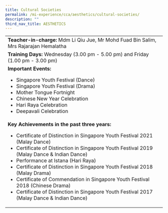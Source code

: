 ```yaml
---
title: Cultural Societies
permalink: /mi-experience/cca/aesthetics/cultural-societies/
description: ""
third_nav_title: AESTHETICS
---
```

<table border="0" cellspacing="0" cellpadding="0">
<tbody>
<tr>
<td width="669"><strong>Teacher-in-charge:</strong>&nbsp;Mdm Li Qiu Jue, Mr Mohd Fuad Bin Salim, Mrs Rajarajan Hemalatha</td>
</tr>
<tr>
<td width="669"><strong>Training Days:</strong>&nbsp;Wednesday (3.00 pm - 5.00 pm) and Friday (1.00 pm - 3.00 pm)</td>
</tr>
<tr>
<td width="669"><strong>Important Events:</strong><br>
<ul>
<li>Singapore Youth Festival (Dance)</li>
<li>Singapore Youth Festival (Drama)</li>
<li>Mother Tongue Fortnight</li>
<li>Chinese New Year Celebration</li>
<li>Hari Raya Celebration</li>
<li>Deepavali Celebration</li>
</ul>
</td>
</tr>
<tr>
<td width="669"><strong>Key Achievements in the past three years:</strong><br>
<ul>
<li>Certificate of Distinction in Singapore Youth Festival 2021 (Malay Dance)</li>
<li>Certificate of Distinction in Singapore Youth Festival 2019 (Malay Dance &amp; Indian Dance)</li>
<li>Performance at Istana (Hari Raya)</li>
<li>Certificate of Distinction in Singapore Youth Festival 2018 (Malay Drama)</li>
<li>Certificate of Commendation in Singapore Youth Festival 2018 (Chinese Drama)</li>
<li>Certificate of Distinction in Singapore Youth Festival 2017 (Malay Dance &amp; Indian Dance)</li>
</ul>
</td>
</tr>
</tbody>
</table>